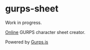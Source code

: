 gurps-sheet
===========

Work in progress.

[Online] GURPS character sheet creator.

Powered by [Gurps.js]

[Online]: https://josmardias.github.io/gurps-sheet
[Gurps.js]: https://github.com/josmardias/gurpsjs

